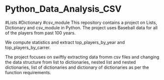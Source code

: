 # Python_Data_Analysis_CSV
#Lists
#Dictionary 
#csv_module
This repository contains a project on Lists, Dictionary and csv_module in Python.
The project uses Baseball data for all of the players from past 100 years.

We compute statistics and extract top_players_by_year and top_players_by_carrer.

The project focuses on swiftly extracting data fromm csv files and changing the data structure 
from list to dictionaries, nested list and nested dictionaries, list of dictionaries and dictionary of dictionaries 
as per the function requirements.
